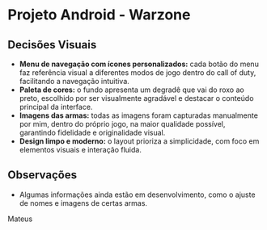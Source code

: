 # Projeto Android - Warzone
## Decisões Visuais

- **Menu de navegação com ícones personalizados:** cada botão do menu faz referência visual a diferentes modos de jogo dentro do call of duty, facilitando a navegação intuitiva.
- **Paleta de cores:** o fundo apresenta um degradê que vai do roxo ao preto, escolhido por ser visualmente agradável e destacar o conteúdo principal da interface.
- **Imagens das armas:** todas as imagens foram capturadas manualmente por mim, dentro do próprio jogo, na maior qualidade possível, garantindo fidelidade e originalidade visual.
- **Design limpo e moderno:** o layout prioriza a simplicidade, com foco em elementos visuais e interação fluida.

## Observações

- Algumas informações ainda estão em desenvolvimento, como o ajuste de nomes e imagens de certas armas.

Mateus
